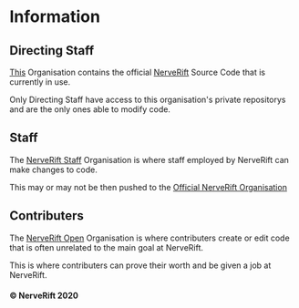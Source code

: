 # Information

## Directing Staff
[This](https://github.com/NerveRift) Organisation contains the official [NerveRift](https://nerverift.com) Source Code that is currently in use.

Only Directing Staff have access to this organisation's private repositorys and are the only ones able to modify code.

## Staff

The [NerveRift Staff](https://github.com/NerveRiftStaff) Organisation is where staff employed by NerveRift can make changes to code.

This may or may not be then pushed to the [Official NerveRift Organisation](https://github.com/NerveRift)

## Contributers

The [NerveRift Open](https://github.com/NerveRiftOpen) Organisation is where contributers create or edit code that is often unrelated to the main goal at NerveRift.

This is where contributers can prove their worth and be given a job at NerveRift.

#### © NerveRift 2020
